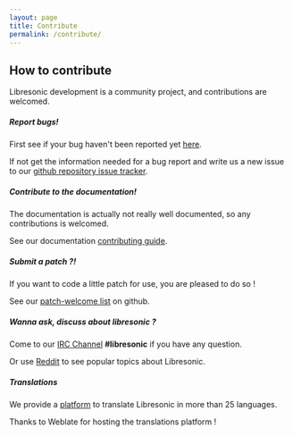 ```yaml
---
layout: page
title: Contribute
permalink: /contribute/
---
```

## How to contribute

Libresonic development is a community project, and contributions are welcomed.

##### Report bugs!

First see if your bug haven't been reported yet [here](https://github.com/Libresonic/libresonic/issues).

If not get the information needed for a bug report and write us a new issue to our [github repository issue tracker](https://github.com/Libresonic/libresonic/issues/new).

##### Contribute to the documentation!

The documentation is actually not really well documented, so any contributions is welcomed.

See our documentation [contributing guide](https://github.com/Libresonic/documentation/blob/stable/CONTRIBUTING.md).

##### Submit a patch ?!

If you want to code a little patch for use, you are pleased to do so !

See our [patch-welcome list](https://github.com/Libresonic/libresonic/issues?q=is%3Aissue+is%3Aopen+label%3Apatches-welcome) on github.

##### Wanna ask, discuss about libresonic ?

Come to our [IRC Channel](http://webchat.freenode.net?channels=%23libresonic) **#libresonic** if you have any question.

Or use [Reddit](https://www.reddit.com/r/libresonic) to see popular topics about Libresonic.

##### Translations

We provide a [platform](https://hosted.weblate.org/projects/libresonic/develop/) to translate Libresonic in more than 25 languages.

Thanks to Weblate for hosting the translations platform !

